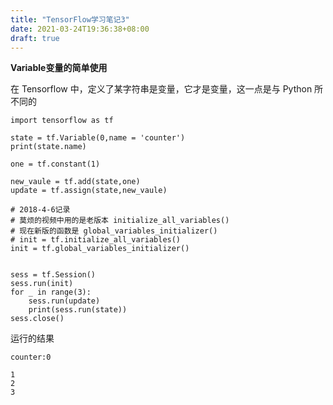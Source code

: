 ```yaml
---
title: "TensorFlow学习笔记3"
date: 2021-03-24T19:36:38+08:00
draft: true
---
```


**Variable变量的简单使用**

在 Tensorflow 中，定义了某字符串是变量，它才是变量，这一点是与 Python 所不同的

```
import tensorflow as tf

state = tf.Variable(0,name = 'counter')
print(state.name)

one = tf.constant(1)

new_vaule = tf.add(state,one)
update = tf.assign(state,new_vaule)

# 2018-4-6记录
# 莫烦的视频中用的是老版本 initialize_all_variables()
# 现在新版的函数是 global_variables_initializer()
# init = tf.initialize_all_variables()
init = tf.global_variables_initializer()


sess = tf.Session()
sess.run(init)
for _ in range(3):
    sess.run(update)
    print(sess.run(state))
sess.close()
```

运行的结果

```
counter:0

1
2
3
```